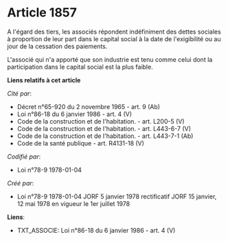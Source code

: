 # Article 1857

A l'égard des tiers, les associés répondent indéfiniment des dettes sociales à proportion de leur part dans le capital social
à la date de l'exigibilité ou au jour de la cessation des paiements.

L'associé qui n'a apporté que son industrie est tenu comme celui dont la participation dans le capital social est la plus
faible.

**Liens relatifs à cet article**

_Cité par_:

  - Décret n°65-920 du 2 novembre 1965 - art. 9 (Ab)
  - Loi n°86-18 du 6 janvier 1986 - art. 4 (V)
  - Code de la construction et de l'habitation. - art. L200-5 (V)
  - Code de la construction et de l'habitation. - art. L443-6-7 (V)
  - Code de la construction et de l'habitation. - art. L443-7-1 (Ab)
  - Code de la santé publique - art. R4131-18 (V)

_Codifié par_:

  - Loi n°78-9 1978-01-04

_Créé par_:

  - Loi n°78-9 1978-01-04 JORF 5 janvier 1978 rectificatif JORF 15 janvier, 12 mai 1978 en vigueur le 1er juillet 1978

**Liens**:

  - TXT_ASSOCIE: Loi n°86-18 du 6 janvier 1986 - art. 4 (V)
